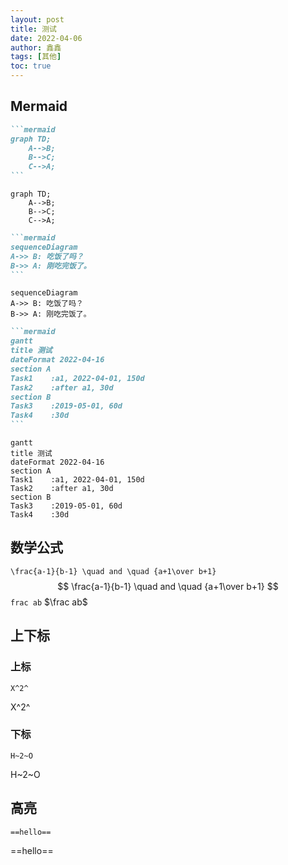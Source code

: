 ```yaml
---
layout: post
title: 测试
date: 2022-04-06
author: 鑫鑫
tags: [其他]
toc: true
---
```


## Mermaid

````markdown
```mermaid
graph TD;
    A-->B;
    B-->C;
    C-->A;
```
````

```mermaid
graph TD;
    A-->B;
    B-->C;
    C-->A;
```

````markdown
```mermaid
sequenceDiagram
A->> B: 吃饭了吗？
B->> A: 刚吃完饭了。
```
````

```mermaid
sequenceDiagram
A->> B: 吃饭了吗？
B->> A: 刚吃完饭了。
```

````markdown
```mermaid
gantt
title 测试
dateFormat 2022-04-16
section A
Task1    :a1, 2022-04-01, 150d
Task2    :after a1, 30d
section B
Task3    :2019-05-01, 60d
Task4    :30d
```
````



```mermaid
gantt
title 测试
dateFormat 2022-04-16
section A
Task1    :a1, 2022-04-01, 150d
Task2    :after a1, 30d
section B
Task3    :2019-05-01, 60d
Task4    :30d
```

## 数学公式

`\frac{a-1}{b-1} \quad and \quad {a+1\over b+1}`
$$
\frac{a-1}{b-1} \quad and \quad {a+1\over b+1}
$$
`frac ab`    $\frac ab$

## 上下标

### 上标

`X^2^`

X^2^

### 下标

`H~2~O`

H~2~O

## 高亮

`==hello==`

==hello==